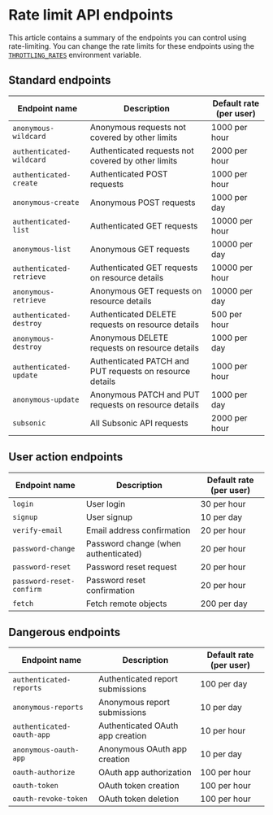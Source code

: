 # Rate limit API endpoints

This article contains a summary of the endpoints you can control using rate-limiting. You can change the rate limits for these endpoints using the [`THROTTLING_RATES`](env_file.md#api-configuration) environment variable.

## Standard endpoints

| Endpoint name             | Description                                              | Default rate (per user) |
|---------------------------|----------------------------------------------------------|-------------------------|
| `anonymous-wildcard`      | Anonymous requests not covered by other limits           | 1000 per hour           |
| `authenticated-wildcard`  | Authenticated requests not covered by other limits       | 2000 per hour           |
| `authenticated-create`    | Authenticated POST requests                              | 1000 per hour           |
| `anonymous-create`        | Anonymous POST requests                                  | 1000 per day            |
| `authenticated-list`      | Authenticated GET requests                               | 10000 per hour          |
| `anonymous-list`          | Anonymous GET requests                                   | 10000 per day           |
| `authenticated-retrieve`  | Authenticated GET requests on resource details           | 10000 per hour          |
| `anonymous-retrieve`      | Anonymous GET requests on resource details               | 10000 per day           |
| `authenticated-destroy`   | Authenticated DELETE requests on resource details        | 500 per hour            |
| `anonymous-destroy`       | Anonymous DELETE requests on resource details            | 1000 per day            |
| `authenticated-update`    | Authenticated PATCH and PUT requests on resource details | 1000 per hour           |
| `anonymous-update`        | Anonymous PATCH and PUT requests on resource details     | 1000 per day            |
| `subsonic`                | All Subsonic API requests                                | 2000 per hour           |

## User action endpoints

| Endpoint name             | Description                                              | Default rate (per user) |
|---------------------------|----------------------------------------------------------|-------------------------|
| `login`                   | User login                                               | 30 per hour             |
| `signup`                  | User signup                                              | 10 per day              |
| `verify-email`            | Email address confirmation                               | 20 per hour             |
| `password-change`         | Password change (when authenticated)                     | 20 per hour             |
| `password-reset`          | Password reset request                                   | 20 per hour             |
| `password-reset-confirm`  | Password reset confirmation                              | 20 per hour             |
| `fetch`                   | Fetch remote objects                                     | 200 per day             |

## Dangerous endpoints

| Endpoint name             | Description                                              | Default rate (per user) |
|---------------------------|----------------------------------------------------------|-------------------------|
| `authenticated-reports`   | Authenticated report submissions                         | 100 per day             |
| `anonymous-reports`       | Anonymous report submissions                             | 10 per day              |
| `authenticated-oauth-app` | Authenticated OAuth app creation                         | 10 per hour             |
| `anonymous-oauth-app`     | Anonymous OAuth app creation                             | 10 per day              |
| `oauth-authorize`         | OAuth app authorization                                  | 100 per hour            |
| `oauth-token`             | OAuth token creation                                     | 100 per hour            |
| `oauth-revoke-token`      | OAuth token deletion                                     | 100 per hour            |
